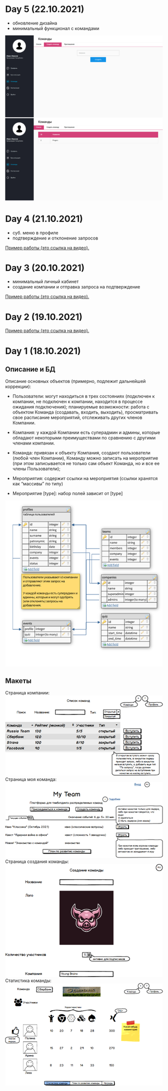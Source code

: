 # Day 5 (22.10.2021)

- обновление дизайна
- минимальный функционал с командами

![](report/day5/img.png)
![](report/day5/img_1.png)

# Day 4 (21.10.2021)

- суб. меню в профиле
- подтверждение и отклонение запросов

[Пример работы (это ссылка на видео).](https://drive.google.com/file/d/1rAFk_j2GYaenXBE6gnEmA3RT0z4AernU/view?usp=sharing)

# Day 3 (20.10.2021)

- минимальный личный кабинет
- создание компании и отправка запроса на подтверждение

[Пример работы (это ссылка на видео).](https://drive.google.com/file/d/1frp6ijluFZl8t2Gl6TunT-2FIcvdwzx1/view?usp=sharing)

# Day 2 (19.10.2021)

[Пример работы (это ссылка на видео).](https://drive.google.com/file/d/1PCnbUtR1rXLmXdZpZAGhekehxI1EEaVl/view?usp=sharing)

# Day 1 (18.10.2021)

## Описание и БД

Описание основных объектов (примерно, подлежит дальнейшей коррекции): 
 
- Пользователи: могут находиться в трех состояниях (подключен к компании, не подключен к компании, находится в процессе ожидания подключения); планируемые возможности: работа с объектом Команда (создавать, входить, выходить), просматривать свое расписание мероприятий, отслеживать других членов Компании. 
 
- Компания: у каждой Компании есть суперадмин и админы, которые обладают некоторыми преимуществами по сравнению с другими членами компании. 
 
- Команда: привязан к объекту Компания, создают пользователи (любой член Компании), 
Команду можно записать на мероприятие (при этом записывается не только сам объект Команда, но и все ее члены Пользователи); 
 
- Мероприятия: содержит ссылки на мероприятия (ссылки хранятся как “массивы” по типу) 

- Мероприятие [type]: набор полей зависит от [type] 
 
![](report/day1/db.png) 
 
## Макеты

Страница компании:
![](report/day1/3.png) 
Страница моя команда:
![](report/day1/1.png) 
Страница создания команды:
![](report/day1/2.png) 
Статистика команды:
![](report/day1/4.png) 